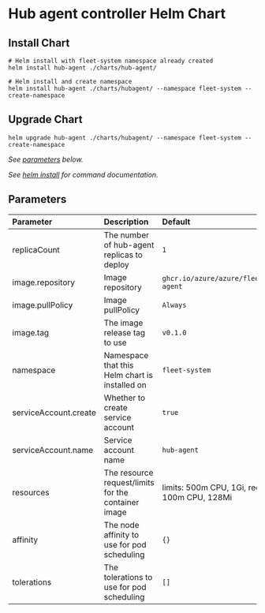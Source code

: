 # Hub agent controller Helm Chart

## Install Chart

```console
# Helm install with fleet-system namespace already created
helm install hub-agent ./charts/hub-agent/

# Helm install and create namespace
helm install hub-agent ./charts/hubagent/ --namespace fleet-system --create-namespace
```

## Upgrade Chart

```console
helm upgrade hub-agent ./charts/hubagent/ --namespace fleet-system --create-namespace
```

_See [parameters](#parameters) below._

_See [helm install](https://helm.sh/docs/helm/helm_install/) for command documentation._

## Parameters

| Parameter             | Description                                                         | Default                                          |
|:----------------------|:--------------------------------------------------------------------|:-------------------------------------------------|
| replicaCount          | The number of hub-agent replicas to deploy                          | `1`                                              |
| image.repository      | Image repository                                                    | `ghcr.io/azure/azure/fleet/hub-agent`            |
| image.pullPolicy      | Image pullPolicy                                                    | `Always`                                         |
| image.tag             | The image release tag to use                                        | `v0.1.0`                                         |
| namespace             | Namespace that this Helm chart is installed on                      | `fleet-system`                                   |
| serviceAccount.create | Whether to create service account                                   | `true`                                           |
| serviceAccount.name   | Service account name                                                | `hub-agent`                                      |
| resources             | The resource request/limits for the container image                 | limits: 500m CPU, 1Gi, requests: 100m CPU, 128Mi |
| affinity              | The node affinity to use for pod scheduling                         | `{}`                                             |
| tolerations           | The tolerations to use for pod scheduling                           | `[]`                                             |

